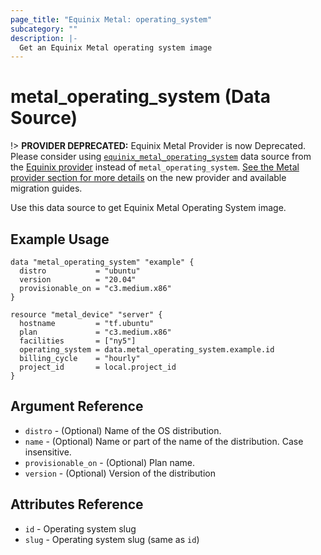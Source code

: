 ```yaml
---
page_title: "Equinix Metal: operating_system"
subcategory: ""
description: |-
  Get an Equinix Metal operating system image
---
```


# metal_operating_system (Data Source)

!> **PROVIDER DEPRECATED:** Equinix Metal Provider is now Deprecated. Please consider using [`equinix_metal_operating_system`](https://registry.terraform.io/providers/equinix/equinix/latest/docs/data-sources/equinix_metal_operating_system) data source from the [Equinix provider](https://registry.terraform.io/providers/equinix/equinix/latest/docs) instead of `metal_operating_system`. [See the Metal provider section for more details](../index.md#equinix-metal-provider) on the new provider and available migration guides.

Use this data source to get Equinix Metal Operating System image.

## Example Usage

```hcl
data "metal_operating_system" "example" {
  distro           = "ubuntu"
  version          = "20.04"
  provisionable_on = "c3.medium.x86"
}

resource "metal_device" "server" {
  hostname         = "tf.ubuntu"
  plan             = "c3.medium.x86"
  facilities       = ["ny5"]
  operating_system = data.metal_operating_system.example.id
  billing_cycle    = "hourly"
  project_id       = local.project_id
}
```

## Argument Reference

* `distro` - (Optional) Name of the OS distribution.
* `name` - (Optional) Name or part of the name of the distribution. Case insensitive.
* `provisionable_on` - (Optional) Plan name.
* `version` - (Optional) Version of the distribution

## Attributes Reference

* `id` - Operating system slug
* `slug` - Operating system slug (same as `id`)
